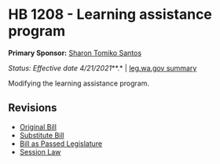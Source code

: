 # HB 1208 - Learning assistance program
**Primary Sponsor:** [Sharon Tomiko Santos](/person/leg/sharontomiko.santos.md)

*Status: Effective date 4/21/2021***.* | [leg.wa.gov summary](https://app.leg.wa.gov/billsummary?BillNumber=1208&Year=2021)

Modifying the learning assistance program.

## Revisions
* [Original Bill](1/)
* [Substitute Bill](S/)
* [Bill as Passed Legislature](S.PL/)
* [Session Law](S.SL/)